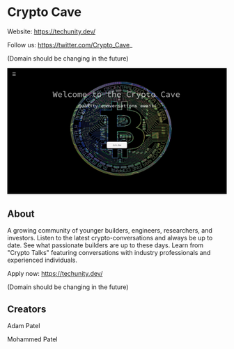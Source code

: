 # Crypto Cave

Website: https://techunity.dev/

Follow us: https://twitter.com/Crypto_Cave_

(Domain should be changing in the future)

![Main Page](src/img/landing.JPG)


## About


A growing community of younger builders, engineers, researchers, and investors. Listen to the latest crypto-conversations and always be up to date. See what passionate builders are up to these days. Learn from "Crypto Talks" featuring conversations with industry professionals and experienced individuals. 


Apply now: https://techunity.dev/

(Domain should be changing in the future)


## Creators

Adam Patel

Mohammed Patel


